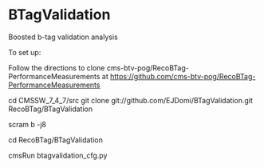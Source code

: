 BTagValidation
==============

Boosted b-tag validation analysis 

To set up:

Follow the directions to clone cms-btv-pog/RecoBTag-PerformanceMeasurements at
https://github.com/cms-btv-pog/RecoBTag-PerformanceMeasurements

cd CMSSW_7_4_7/src
git clone git://github.com/EJDomi/BTagValidation.git RecoBTag/BTagValidation

scram b -j8

cd RecoBTag/BTagValidation

cmsRun btagvalidation_cfg.py
  
